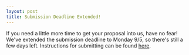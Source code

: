 ```yaml
---
layout: post
title: Submission Deadline Extended!
---
```

<p>If you need a little more time to get your proposal into us, have no fear! We've extended the submission deadline to Monday 9/5, so there's still a few days left. Instructions for submitting can be found <a href="http://radicalnetworks.org/participate/">here</a>.</p>